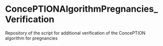 # ConcePTIONAlgorithmPregnancies_Verification
Repository of the script for additional verification of the ConcePTION algorithm for pregnancies
